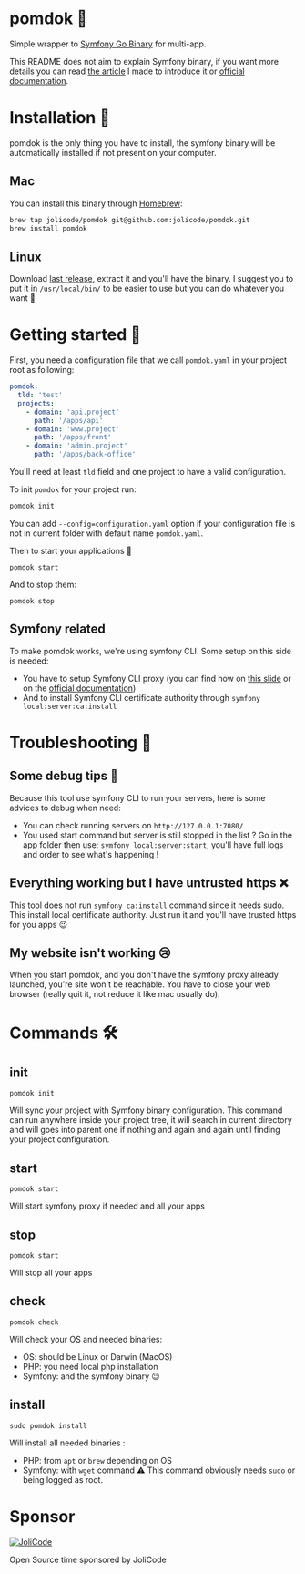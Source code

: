 # pomdok 🍏

Simple wrapper to [Symfony Go Binary](https://symfony.com/download) for multi-app.

This README does not aim to explain Symfony binary, if you want more details you can read [the article](https://jolicode.com/blog/my-local-server-with-the-symfony-binary) I made to introduce it or [official documentation](https://symfony.com/doc/current/setup/symfony_server.html).

# Installation 💾

pomdok is the only thing you have to install, the symfony binary will be automatically installed if not present on your computer.

## Mac

You can install this binary through [Homebrew](https://brew.sh/):

```bash
brew tap jolicode/pomdok git@github.com:jolicode/pomdok.git
brew install pomdok
```

## Linux

Download [last release](https://github.com/jolicode/pomdok/releases), extract it and you'll have the binary. I suggest you to put it in `/usr/local/bin/` to be easier to use but you can do whatever you want 🤷

# Getting started 🚀

First, you need a configuration file that we call `pomdok.yaml` in your project root as following:
```yaml
pomdok:
  tld: 'test'
  projects:
    - domain: 'api.project'
      path: '/apps/api'
    - domain: 'www.project'
      path: '/apps/front'
    - domain: 'admin.project'
      path: '/apps/back-office'
```

You'll need at least `tld` field and one project to have a valid configuration.

To init `pomdok` for your project run:
```bash
pomdok init
```
You can add `--config=configuration.yaml` option if your configuration file is not in current folder with default name `pomdok.yaml`.

Then to start your applications 🎉
```
pomdok start
```

And to stop them:
```
pomdok stop
```

## Symfony related

To make pomdok works, we're using symfony CLI. Some setup on this side is needed:
- You have to setup Symfony CLI proxy (you can find how on [this slide](https://speakerdeck.com/fabpot/symfony-local-web-server-dot-dot-dot-reloaded?slide=32) or on the [official documentation](https://symfony.com/doc/current/setup/symfony_server.html#setting-up-the-local-proxy))
- And to install Symfony CLI certificate authority through `symfony local:server:ca:install`

# Troubleshooting 🤕

## Some debug tips 🔧

Because this tool use symfony CLI to run your servers, here is some advices to debug when need:
- You can check running servers on `http://127.0.0.1:7080/`
- You used start command but server is still stopped in the list ? Go in the app folder then use: `symfony local:server:start`, you'll have full logs and order to see what's happening !

## Everything working but I have untrusted https ❌

This tool does not run `symfony ca:install` command since it needs sudo. This install local certificate authority. Just run it and you'll have trusted https for you apps 😉

## My website isn't working 😢

When you start pomdok, and you don't have the symfony proxy already launched, you're site won't be reachable. You have to close your web browser (really quit it, not reduce it like mac usually do).

# Commands 🛠

## init

```
pomdok init
```

Will sync your project with Symfony binary configuration.
This command can run anywhere inside your project tree, it will search in current directory and will goes into parent one if nothing and again and again until finding your project configuration.

## start

```
pomdok start
```

Will start symfony proxy if needed and all your apps

## stop

```
pomdok start
```

Will stop all your apps

## check

```
pomdok check
```

Will check your OS and needed binaries:
- OS: should be Linux or Darwin (MacOS)
- PHP: you need local php installation
- Symfony: and the symfony binary 😉

## install

```
sudo pomdok install
```

Will install all needed binaries :
- PHP: from `apt` or `brew` depending on OS
- Symfony: with `wget` command
⚠ This command obviously needs `sudo` or being logged as root.

# Sponsor

[![JoliCode](https://jolicode.com/images/logo.svg)](https://jolicode.com)

Open Source time sponsored by JoliCode
